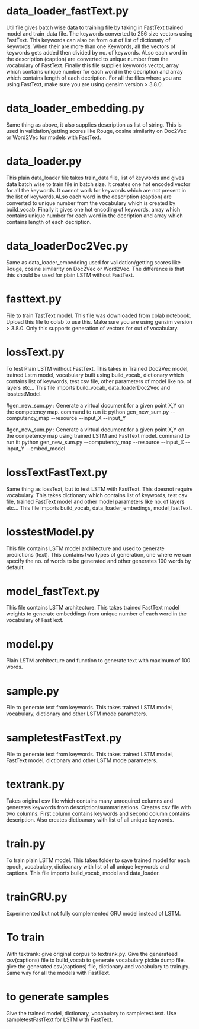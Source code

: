 # data_loader_fastText.py
Util file gives batch wise data to training file by taking in FastText trained model and train_data file. The keywords converted to 256 size vectors using FastText. This keywords can also be from out of list of dictionaty of Keywords. When their are more than one Keywords, all the vectors of keywords gets added then divided by no. of keywords. ALso each word in the description (caption) are converted to unique number from the vocabulary of FastText. Finally this file supplies keywords vector, array which contains unique number for each word in the decription and array which contains length of each decription. For all the files where you are using FastText, make sure you are using gensim version > 3.8.0.

# data_loader_embedding.py
Same thing as above, it also supplies description as list of string. This is used in validation/getting scores like Rouge, cosine similarity on Doc2Vec or Word2Vec for models with FastText.

# data_loader.py
This plain data_loader file takes train_data file, list of keywords and gives data batch wise to train file in batch size. It creates one hot encoded vector for all the keywords. It cannot work for keywords which are not present in the list of keywords.ALso each word in the description (caption) are converted to unique number from the vocabulary which is created by build_vocab. Finally it gives one hot encoding of keywords, array which contains unique number for each word in the decription and array which contains length of each decription.

# data_loaderDoc2Vec.py
Same as data_loader_embedding used for validation/getting scores like Rouge, cosine similarity on Doc2Vec or Word2Vec. The difference is that this should be used for plain LSTM without FastText.

# fasttext.py
File to train TastText model. This file was downloaded from colab notebook. Upload this file to colab to use this. Make sure you are using gensim version > 3.8.0. Only this supports generation of vectors for out of vocabulary.

# lossText.py
To test Plain LSTM without FastText. This takes in Trained Doc2Vec model, trained Lstm model, vocabulary built using build_vocab, dictionary which contains list of keywords, test csv file, other parameters of model like no. of layers etc... This file imports build_vocab, data_loaderDoc2Vec and losstestModel.

#gen_new_sum.py :
Generate a virtual document for a given point X,Y on the competency map.
		command to run it: python gen_new_sum.py --computency_map <coompetency map csv>  --resource <collection file> --input_X <point X> --input_Y <point Y>

#gen_new_sum.py :
Generate a virtual document for a given point X,Y on the competency map using trained LSTM and FastText model.
		command to run it: python gen_new_sum.py --computency_map <coompetency map csv>  --resource <collection file> --input_X <point X> --input_Y <point Y> --embed_model <filename>

# lossTextFastText.py
Same thing as lossText, but to test LSTM with FastText. This doesnot require vocabulary. This takes dictionary which contains list of keywords, test csv file, trained FastText model and other model parameters like no. of layers etc... This file imports build_vocab, data_loader_embedings, model_fastText.

# losstestModel.py
This file contains LSTM model architecture and used to generate predictions (text). This contains two types of generation, one where we can specify the no. of words to be generated and other generates 100 words by default.

# model_fastText.py
This file contains LSTM architecture. This takes trained FastText model weights to generate embeddings from unique number of each word in the vocabulary of FastText.

# model.py
Plain LSTM architecture and function to generate text with maximum of 100 words.

# sample.py
File to generate text from keywords. This takes trained LSTM model, vocabulary, dictionary and other LSTM mode parameters.

# sampletestFastText.py
File to generate text from keywords. This takes trained LSTM model, FastText model, dictionary and other LSTM mode parameters.

# textrank.py
Takes original csv file which contains many unrequired columns and generates keywords from description/summarizations. Creates csv file with two columns. First column contains keywords and second column contains description. Also creates dictioanary with list of all unique keywords.

# train.py
To train plain LSTM model. This takes folder to save trained model for each epoch, vocabulary, dictioanary with list of all unique keywords and captions. This file imports build_vocab, model and data_loader.

# trainGRU.py
Experimented but not fully complemented GRU model instead of LSTM.

# To train
With textrank: give original corpus to textrank.py.
Give the generateed csv(captions) file to build_vocab to generate vocabulary pickle dump file.
give the generated csv(captions) file, dictionary and vocabulary to train.py.
Same way for all the models with FastText.

# to generate samples
Give the trained model, dictionary, vocabulary to sampletest.text.
Use sampletestFastText for LSTM with FastText.
